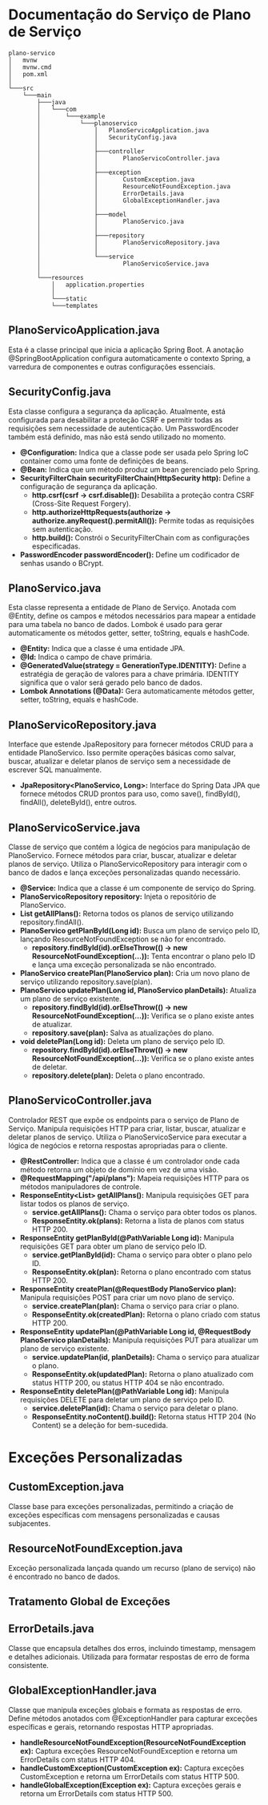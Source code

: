 # Documentação do Serviço de Plano de Serviço
```
plano-servico
│   mvnw
│   mvnw.cmd
│   pom.xml
│
└───src
    └───main
        ├───java
        │   └───com
        │       └───example
        │           └───planoservico
        │               │   PlanoServicoApplication.java
        │               │   SecurityConfig.java
        │               │
        │               ├───controller
        │               │       PlanoServicoController.java
        │               │
        │               ├───exception
        │               │       CustomException.java
        │               │       ResourceNotFoundException.java
        │               │       ErrorDetails.java
        │               │       GlobalExceptionHandler.java
        │               │
        │               ├───model
        │               │       PlanoServico.java
        │               │
        │               ├───repository
        │               │       PlanoServicoRepository.java
        │               │
        │               └───service
        │                       PlanoServicoService.java
        │
        └───resources
            │   application.properties
            │
            └───static
            └───templates

```

## PlanoServicoApplication.java
Esta é a classe principal que inicia a aplicação Spring Boot. A anotação @SpringBootApplication configura automaticamente o contexto Spring, a varredura de componentes e outras configurações essenciais.

## SecurityConfig.java
Esta classe configura a segurança da aplicação. Atualmente, está configurada para desabilitar a proteção CSRF e permitir todas as requisições sem necessidade de autenticação. Um PasswordEncoder também está definido, mas não está sendo utilizado no momento.

* **@Configuration:** Indica que a classe pode ser usada pelo Spring IoC container como uma fonte de definições de beans.
* **@Bean:** Indica que um método produz um bean gerenciado pelo Spring.
* **SecurityFilterChain securityFilterChain(HttpSecurity http):** Define a configuração de segurança da aplicação.
  * **http.csrf(csrf -> csrf.disable()):** Desabilita a proteção contra CSRF (Cross-Site Request Forgery).
  * **http.authorizeHttpRequests(authorize -> authorize.anyRequest().permitAll()):** Permite todas as requisições sem autenticação.
  * **http.build():** Constrói o SecurityFilterChain com as configurações especificadas.
* **PasswordEncoder passwordEncoder():** Define um codificador de senhas usando o BCrypt.

## PlanoServico.java
Esta classe representa a entidade de Plano de Serviço. Anotada com @Entity, define os campos e métodos necessários para mapear a entidade para uma tabela no banco de dados. Lombok é usado para gerar automaticamente os métodos getter, setter, toString, equals e hashCode.
* **@Entity:** Indica que a classe é uma entidade JPA.
* **@Id:** Indica o campo de chave primária.
* **@GeneratedValue(strategy = GenerationType.IDENTITY):** Define a estratégia de geração de valores para a chave primária. IDENTITY significa que o valor será gerado pelo banco de dados.
* **Lombok Annotations (@Data):** Gera automaticamente métodos getter, setter, toString, equals e hashCode.

## PlanoServicoRepository.java
Interface que estende JpaRepository para fornecer métodos CRUD para a entidade PlanoServico. Isso permite operações básicas como salvar, buscar, atualizar e deletar planos de serviço sem a necessidade de escrever SQL manualmente.

* **JpaRepository<PlanoServico, Long>:** Interface do Spring Data JPA que fornece métodos CRUD prontos para uso, como save(), findById(), findAll(), deleteById(), entre outros.

## PlanoServicoService.java
Classe de serviço que contém a lógica de negócios para manipulação de PlanoServico. Fornece métodos para criar, buscar, atualizar e deletar planos de serviço. Utiliza o PlanoServicoRepository para interagir com o banco de dados e lança exceções personalizadas quando necessário.


* __@Service:__ Indica que a classe é um componente de serviço do Spring.
* **PlanoServicoRepository repository:** Injeta o repositório de PlanoServico.
* **List<PlanoServico> getAllPlans():** Retorna todos os planos de serviço utilizando repository.findAll().
* **PlanoServico getPlanById(Long id):** Busca um plano de serviço pelo ID, lançando ResourceNotFoundException se não for encontrado.
  * **repository.findById(id).orElseThrow(() -> new ResourceNotFoundException(...)):** Tenta encontrar o plano pelo ID e lança uma exceção personalizada se não encontrado.
* **PlanoServico createPlan(PlanoServico plan):** Cria um novo plano de serviço utilizando repository.save(plan).
* **PlanoServico updatePlan(Long id, PlanoServico planDetails):** Atualiza um plano de serviço existente.
  * **repository.findById(id).orElseThrow(() -> new ResourceNotFoundException(...)):** Verifica se o plano existe antes de atualizar.
  * **repository.save(plan):** Salva as atualizações do plano.
* **void deletePlan(Long id):** Deleta um plano de serviço pelo ID.
  * **repository.findById(id).orElseThrow(() -> new ResourceNotFoundException(...)):** Verifica se o plano existe antes de deletar.
  * **repository.delete(plan):** Deleta o plano encontrado.


## PlanoServicoController.java
Controlador REST que expõe os endpoints para o serviço de Plano de Serviço. Manipula requisições HTTP para criar, listar, buscar, atualizar e deletar planos de serviço. Utiliza o PlanoServicoService para executar a lógica de negócios e retorna respostas apropriadas para o cliente.

* **@RestController:** Indica que a classe é um controlador onde cada método retorna um objeto de domínio em vez de uma visão.
* **@RequestMapping("/api/plans"):** Mapeia requisições HTTP para os métodos manipuladores de controle.
* **ResponseEntity<List<PlanoServico>> getAllPlans():** Manipula requisições GET para listar todos os planos de serviço.
  * **service.getAllPlans():** Chama o serviço para obter todos os planos.
  * **ResponseEntity.ok(plans):** Retorna a lista de planos com status HTTP 200.
* **ResponseEntity<PlanoServico> getPlanById(@PathVariable Long id):** Manipula requisições GET para obter um plano de serviço pelo ID.
  * **service.getPlanById(id):** Chama o serviço para obter o plano pelo ID.
  * **ResponseEntity.ok(plan):** Retorna o plano encontrado com status HTTP 200.
* **ResponseEntity<PlanoServico> createPlan(@RequestBody PlanoServico plan):** Manipula requisições POST para criar um novo plano de serviço.
  * **service.createPlan(plan):** Chama o serviço para criar o plano.
  * **ResponseEntity.ok(createdPlan):** Retorna o plano criado com status HTTP 200.
* **ResponseEntity<PlanoServico> updatePlan(@PathVariable Long id, @RequestBody PlanoServico planDetails):** Manipula requisições PUT para atualizar um plano de serviço existente.
  * **service.updatePlan(id, planDetails):** Chama o serviço para atualizar o plano.
  * **ResponseEntity.ok(updatedPlan):** Retorna o plano atualizado com status HTTP 200, ou status HTTP 404 se não encontrado.
* **ResponseEntity<Void> deletePlan(@PathVariable Long id):** Manipula requisições DELETE para deletar um plano de serviço pelo ID.
  * **service.deletePlan(id):** Chama o serviço para deletar o plano.
  * **ResponseEntity.noContent().build():** Retorna status HTTP 204 (No Content) se a deleção for bem-sucedida.

# Exceções Personalizadas
## CustomException.java
Classe base para exceções personalizadas, permitindo a criação de exceções específicas com mensagens personalizadas e causas subjacentes.

## ResourceNotFoundException.java
Exceção personalizada lançada quando um recurso (plano de serviço) não é encontrado no banco de dados.

## Tratamento Global de Exceções
## ErrorDetails.java
Classe que encapsula detalhes dos erros, incluindo timestamp, mensagem e detalhes adicionais. Utilizada para formatar respostas de erro de forma consistente.

## GlobalExceptionHandler.java
Classe que manipula exceções globais e formata as respostas de erro. Define métodos anotados com @ExceptionHandler para capturar exceções específicas e gerais, retornando respostas HTTP apropriadas.

* **handleResourceNotFoundException(ResourceNotFoundException ex):** Captura exceções ResourceNotFoundException e retorna um ErrorDetails com status HTTP 404.
* **handleCustomException(CustomException ex):** Captura exceções CustomException e retorna um ErrorDetails com status HTTP 500.
* **handleGlobalException(Exception ex):** Captura exceções gerais e retorna um ErrorDetails com status HTTP 500.